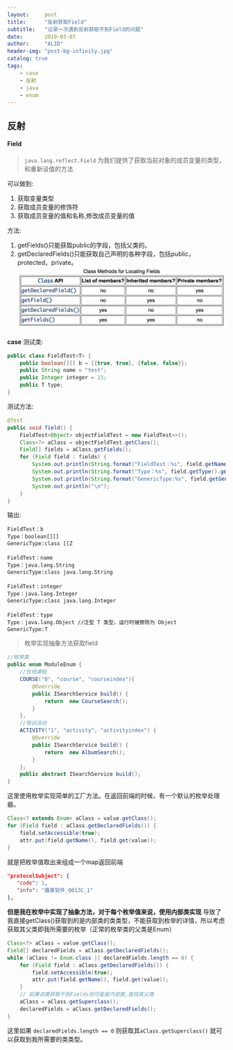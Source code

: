 ```yaml
---
layout:     post
title:      "反射获取Field"
subtitle:   "记录一次遇到反射获取不到Field的问题"
date:       2019-03-07
author:     "ALID"
header-img: "post-bg-infinity.jpg"
catalog: true
tags:
    - case
    - 反射
    - java
    - enum
---
```

## 反射

#### Field
> `java.lang.reflect.Field` 为我们提供了获取当前对象的成员变量的类型，和重新设值的方法

可以做到:
1. 获取变量类型
2. 获取成员变量的修饰符
3. 获取成员变量的值和名称,修改成员变量的值

方法:
1. getFields()只能获取public的字段，包括父类的。
2. getDeclaredFields()只能获取自己声明的各种字段，包括public，protected，private。
![img](/img/in-post/field/filds.jpeg)

**case**
测试类:
```java
public class FieldTest<T> {
    public boolean[][] b = {{true, true}, {false, false}};
    public String name = "test";
    public Integer integer = 23;
    public T type;
}
```
测试方法:
```java
@Test
public void field() {
    FieldTest<Object> objectFieldTest = new FieldTest<>();
    Class<?> aClass = objectFieldTest.getClass();
    Field[] fields = aClass.getFields();
    for (Field field : fields) {
        System.out.println(String.format("FieldTest：%s", field.getName()));
        System.out.println(String.format("Type：%s", field.getType().getCanonicalName()));
        System.out.println(String.format("GenericType:%s", field.getGenericType().toString()));
        System.out.println("\n");
    }
}
```
输出:
```
FieldTest：b
Type：boolean[][]
GenericType:class [[Z

FieldTest：name
Type：java.lang.String
GenericType:class java.lang.String

FieldTest：integer
Type：java.lang.Integer
GenericType:class java.lang.Integer

FieldTest：type
Type：java.lang.Object //泛型 T 类型，运行时被擦除为 Object
GenericType:T
```

> 枚举实现抽象方法获取field

```java
//枚举类
public enum ModuleEnum {
    //在线课程
    COURSE("0", "course", "courseindex"){
        @Override
        public ISearchService build() {
            return  new CourseSearch();
        }
    },
    //培训活动
    ACTIVITY("1", "activity", "activityindex") {
        @Override
        public ISearchService build() {
            return  new AlbumSearch();
        }
    };
    public abstract ISearchService build();
}
```

这里使用枚举实现简单的工厂方法。在返回前端的时候，有一个默认的枚举处理器。
```java
Class<? extends Enum> aClass = value.getClass();
for (Field field : aClass.getDeclaredFields()) {
    field.setAccessible(true);
    attr.put(field.getName(), field.get(value));
}
```

就是把枚举值取出来组成一个map返回前端

```json
"protocolSubject": {
   "code": 1,
   "info": "趣拿软件_Q013C_1"
},
```

**但是我在枚举中实现了抽象方法，对于每个枚举值来说，使用内部类实现**
导致了我直接getClass()获取到的是内部类的类类型，不能获取到枚举的详情，所以考虑获取其父类即我所需要的枚举（正常的枚举类的父类是Enum）

```java
Class<?> aClass = value.getClass();
Field[] declaredFields = aClass.getDeclaredFields();
while (aClass != Enum.class || declaredFields.length == 0) {
    for (Field field : aClass.getDeclaredFields()) {
        field.setAccessible(true);
        attr.put(field.getName(), field.get(value));
    }
    // 如果该类获取不到Fields则可能是内部类,查找其父类
    aClass = aClass.getSuperclass();
    declaredFields = aClass.getDeclaredFields();
}
```

这里如果 `declaredFields.length == 0` 则获取其`aClass.getSuperclass()` 就可以获取到我所需要的类类型。








